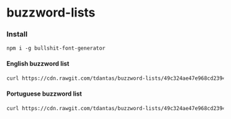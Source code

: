 # buzzword-lists

### Install

````
npm i -g bullshit-font-generator
````

#### English buzzword list

```sh
curl https://cdn.rawgit.com/tdantas/buzzword-lists/49c324ae47e968cd2394a4aadaf4a4be73220adc/en.words | bfg
````

#### Portuguese buzzword list

```sh
curl https://cdn.rawgit.com/tdantas/buzzword-lists/49c324ae47e968cd2394a4aadaf4a4be73220adc/pt.words | bfg
````
